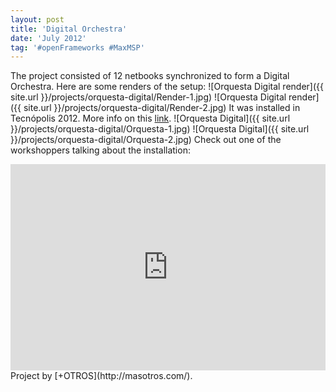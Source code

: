 ```yaml
---
layout: post
title: 'Digital Orchestra'
date: 'July 2012'
tag: '#openFrameworks #MaxMSP'
---
```

The project consisted of 12 netbooks synchronized to form a Digital Orchestra. Here are some renders of the setup:
![Orquesta Digital render]({{ site.url }}/projects/orquesta-digital/Render-1.jpg)
![Orquesta Digital render]({{ site.url }}/projects/orquesta-digital/Render-2.jpg)
It was installed in Tecnópolis 2012. More info on this [link](https://www.educ.ar/recursos/110644/orquesta-digital-musica-con-netbooks).
![Orquesta Digital]({{ site.url }}/projects/orquesta-digital/Orquesta-1.jpg)
![Orquesta Digital]({{ site.url }}/projects/orquesta-digital/Orquesta-2.jpg)
Check out one of the workshoppers talking about the installation:
<iframe width="100%" height="330" src="https://www.youtube.com/embed/6V_m5kbIF9o" frameborder="0" allowfullscreen></iframe>
Project by [+OTROS](http://masotros.com/).
